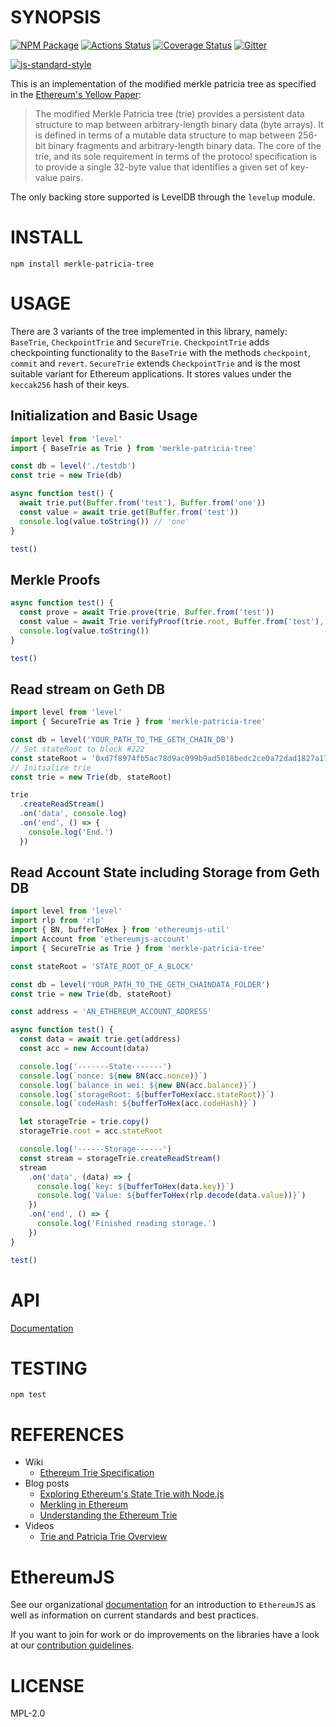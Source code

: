 # SYNOPSIS

[![NPM Package](https://img.shields.io/npm/v/merkle-patricia-tree)](https://www.npmjs.org/package/merkle-patricia-tree)
[![Actions Status](https://github.com/ethereumjs/merkle-patricia-tree/workflows/Build/badge.svg)](https://github.com/ethereumjs/merkle-patricia-tree/actions)
[![Coverage Status](https://img.shields.io/coveralls/ethereumjs/merkle-patricia-tree.svg)](https://coveralls.io/r/ethereumjs/merkle-patricia-tree)
[![Gitter](https://img.shields.io/gitter/room/ethereum/ethereumjs.svg)](https://gitter.im/ethereum/ethereumjs)

[![js-standard-style](https://cdn.rawgit.com/feross/standard/master/badge.svg)](https://github.com/feross/standard)

This is an implementation of the modified merkle patricia tree as specified in the [Ethereum's Yellow Paper](http://gavwood.com/Paper.pdf):

> The modified Merkle Patricia tree (trie) provides a persistent data structure to map between arbitrary-length binary data (byte arrays). It is defined in terms of a mutable data structure to map between 256-bit binary fragments and arbitrary-length binary data. The core of the trie, and its sole requirement in terms of the protocol specification is to provide a single 32-byte value that identifies a given set of key-value pairs.

The only backing store supported is LevelDB through the `levelup` module.

# INSTALL

`npm install merkle-patricia-tree`

# USAGE

There are 3 variants of the tree implemented in this library, namely: `BaseTrie`, `CheckpointTrie` and `SecureTrie`. `CheckpointTrie` adds checkpointing functionality to the `BaseTrie` with the methods `checkpoint`, `commit` and `revert`. `SecureTrie` extends `CheckpointTrie` and is the most suitable variant for Ethereum applications. It stores values under the `keccak256` hash of their keys.

## Initialization and Basic Usage

```typescript
import level from 'level'
import { BaseTrie as Trie } from 'merkle-patricia-tree'

const db = level('./testdb')
const trie = new Trie(db)

async function test() {
  await trie.put(Buffer.from('test'), Buffer.from('one'))
  const value = await trie.get(Buffer.from('test'))
  console.log(value.toString()) // 'one'
}

test()
```

## Merkle Proofs

```typescript
async function test() {
  const prove = await Trie.prove(trie, Buffer.from('test'))
  const value = await Trie.verifyProof(trie.root, Buffer.from('test'), prove)
  console.log(value.toString())
}

test()
```

## Read stream on Geth DB

```typescript
import level from 'level'
import { SecureTrie as Trie } from 'merkle-patricia-tree'

const db = level('YOUR_PATH_TO_THE_GETH_CHAIN_DB')
// Set stateRoot to block #222
const stateRoot = '0xd7f8974fb5ac78d9ac099b9ad5018bedc2ce0a72dad1827a1709da30580f0544'
// Initialize trie
const trie = new Trie(db, stateRoot)

trie
  .createReadStream()
  .on('data', console.log)
  .on('end', () => {
    console.log('End.')
  })
```

## Read Account State including Storage from Geth DB

```typescript
import level from 'level'
import rlp from 'rlp'
import { BN, bufferToHex } from 'ethereumjs-util'
import Account from 'ethereumjs-account'
import { SecureTrie as Trie } from 'merkle-patricia-tree'

const stateRoot = 'STATE_ROOT_OF_A_BLOCK'

const db = level('YOUR_PATH_TO_THE_GETH_CHAINDATA_FOLDER')
const trie = new Trie(db, stateRoot)

const address = 'AN_ETHEREUM_ACCOUNT_ADDRESS'

async function test() {
  const data = await trie.get(address)
  const acc = new Account(data)

  console.log('-------State-------')
  console.log(`nonce: ${new BN(acc.nonce)}`)
  console.log(`balance in wei: ${new BN(acc.balance)}`)
  console.log(`storageRoot: ${bufferToHex(acc.stateRoot)}`)
  console.log(`codeHash: ${bufferToHex(acc.codeHash)}`)

  let storageTrie = trie.copy()
  storageTrie.root = acc.stateRoot

  console.log('------Storage------')
  const stream = storageTrie.createReadStream()
  stream
    .on('data', (data) => {
      console.log(`key: ${bufferToHex(data.key)}`)
      console.log(`Value: ${bufferToHex(rlp.decode(data.value))}`)
    })
    .on('end', () => {
      console.log('Finished reading storage.')
    })
}

test()
```

# API

[Documentation](./docs/README.md)

# TESTING

`npm test`

# REFERENCES

- Wiki
  - [Ethereum Trie Specification](https://github.com/ethereum/wiki/wiki/Patricia-Tree)
- Blog posts
  - [Exploring Ethereum's State Trie with Node.js](https://wanderer.github.io/ethereum/nodejs/code/2014/05/21/using-ethereums-tries-with-node/)
  - [Merkling in Ethereum](https://blog.ethereum.org/2015/11/15/merkling-in-ethereum/)
  - [Understanding the Ethereum Trie](https://easythereentropy.wordpress.com/2014/06/04/understanding-the-ethereum-trie/)
- Videos
  - [Trie and Patricia Trie Overview](https://www.youtube.com/watch?v=jXAHLqQthKw&t=26s)

# EthereumJS

See our organizational [documentation](https://ethereumjs.readthedocs.io) for an introduction to `EthereumJS` as well as information on current standards and best practices.

If you want to join for work or do improvements on the libraries have a look at our [contribution guidelines](https://ethereumjs.readthedocs.io/en/latest/contributing.html).

# LICENSE

MPL-2.0
